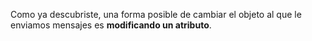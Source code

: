 Como ya descubriste, una forma posible de cambiar el objeto al que le enviamos mensajes es **modificando un atributo**. 

